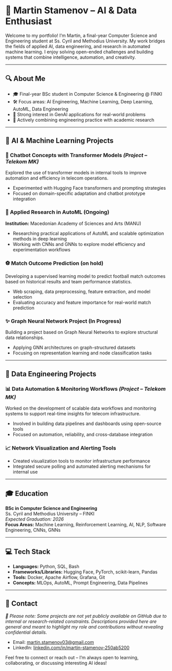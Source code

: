 # 👋 Martin Stamenov – AI & Data Enthusiast

Welcome to my portfolio! I’m Martin, a final-year Computer Science and Engineering student at Ss. Cyril and Methodius University. My work bridges the fields of applied AI, data engineering, and research in automated machine learning. I enjoy solving open-ended challenges and building systems that combine intelligence, automation, and creativity.

---

## 🔍 About Me
- 🎓 Final-year BSc student in Computer Science & Engineering @ FINKI
- 🛠️ Focus areas: AI Engineering, Machine Learning, Deep Learning, AutoML, Data Engineering
- 🧠 Strong interest in GenAI applications for real-world problems
- 🔄 Actively combining engineering practice with academic research

---

## 🧠 AI & Machine Learning Projects

### 🤖 Chatbot Concepts with Transformer Models *(Project – Telekom MK)*
Explored the use of transformer models in internal tools to improve automation and efficiency in telecom operations.
- Experimented with Hugging Face transformers and prompting strategies
- Focused on domain-specific adaptation and chatbot prototype integration

### 🔬 Applied Research in AutoML (Ongoing)
**Institution:** Macedonian Academy of Sciences and Arts (MANU)
- Researching practical applications of AutoML and scalable optimization methods in deep learning
- Working with CNNs and GNNs to explore model efficiency and experimentation workflows

### ⚽ Match Outcome Prediction (on hold)
Developing a supervised learning model to predict football match outcomes based on historical results and team performance statistics.
- Web scraping, data preprocessing, feature extraction, and model selection
- Evaluating accuracy and feature importance for real-world match prediction

### ✨ Graph Neural Network Project (In Progress)
Building a project based on Graph Neural Networks to explore structural data relationships.
- Applying GNN architectures on graph-structured datasets
- Focusing on representation learning and node classification tasks

---

## 📁 Data Engineering Projects

### 📊 Data Automation & Monitoring Workflows *(Project – Telekom MK)*
Worked on the development of scalable data workflows and monitoring systems to support real-time insights for telecom infrastructure.
- Involved in building data pipelines and dashboards using open-source tools
- Focused on automation, reliability, and cross-database integration

### 📈 Network Visualization and Alerting Tools
- Created visualization tools to monitor infrastructure performance
- Integrated secure polling and automated alerting mechanisms for internal use

---

## 🎓 Education
**BSc in Computer Science and Engineering**  
Ss. Cyril and Methodius University – FINKI  
*Expected Graduation: 2026*  
**Focus Areas:** Machine Learning, Reinforcement Learning, AI, NLP, Software Engineering, CNNs, GNNs

---

## 💻 Tech Stack
- **Languages:** Python, SQL, Bash
- **Frameworks/Libraries:** Hugging Face, PyTorch, scikit-learn, Pandas
- **Tools:** Docker, Apache Airflow, Grafana, Git
- **Concepts:** MLOps, AutoML, Prompt Engineering, Data Pipelines

---

## 📢 Contact

_🚧 Please note: Some projects are not yet publicly available on GitHub due to internal or research-related constraints. Descriptions provided here are general and meant to highlight my role and contributions without revealing confidential details._

- Email: martin.stamenov03@gmail.com
- LinkedIn: [linkedin.com/in/martin-stamenov-250ab5200](https://www.linkedin.com/in/martin-stamenov-250ab5200/)

Feel free to connect or reach out – I’m always open to learning, collaborating, or discussing interesting AI ideas!
